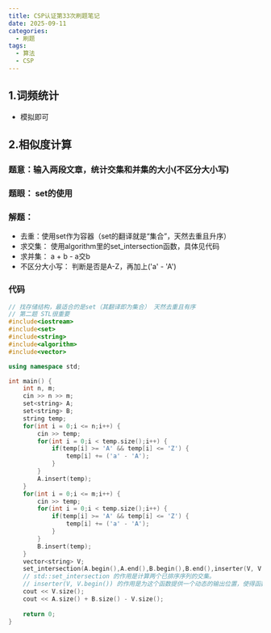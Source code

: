 ```yaml
---
title: CSP认证第33次刷题笔记
date: 2025-09-11
categories:
  - 刷题
tags:
  - 算法
  - CSP
---
```


## 1.词频统计

- 模拟即可

## 2.相似度计算

### 题意：输入两段文章，统计交集和并集的大小(不区分大小写)

### 题眼： set的使用

### 解题：
- 去重：使用set作为容器（set的翻译就是“集合”，天然去重且升序）
- 求交集： 使用algorithm里的set_intersection函数，具体见代码
- 求并集： a + b - a交b
- 不区分大小写： 判断是否是A-Z，再加上('a' - 'A')

### 代码
```cpp
// 找存储结构，最适合的是set（其翻译即为集合） 天然去重且有序 
// 第二题 STL很重要
#include<iostream>
#include<set>
#include<string>
#include<algorithm>
#include<vector>

using namespace std;

int main() {
    int n, m;
    cin >> n >> m;
    set<string> A;
    set<string> B;
    string temp;
	for(int i = 0;i <= n;i++) {
		cin >> temp;
		for(int i = 0;i < temp.size();i++) {
			if(temp[i] >= 'A' && temp[i] <= 'Z') {
				temp[i] += ('a' - 'A');
			}
		}
		A.insert(temp);
	}
	for(int i = 0;i <= m;i++) {
		cin >> temp;
		for(int i = 0;i < temp.size();i++) {
			if(temp[i] >= 'A' && temp[i] <= 'Z') {
				temp[i] += ('a' - 'A');
			}
		}
		B.insert(temp);
	}
	vector<string> V;
	set_intersection(A.begin(),A.end(),B.begin(),B.end(),inserter(V, V.begin())) ;
	// std::set_intersection 的作用是计算两个已排序序列的交集。
	// inserter(V, V.begin()) 的作用是为这个函数提供一个动态的输出位置，使得函数可以将交集元素一个接一个地添加到 V 向量中，而不用担心容量问题。
	cout << V.size();
	cout << A.size() + B.size() - V.size();
	
	return 0;
}
```

